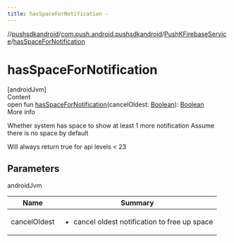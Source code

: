 ```yaml
---
title: hasSpaceForNotification -
---
```

//[pushsdkandroid](../../index.md)/[com.push.android.pushsdkandroid](../index.md)/[PushKFirebaseService](index.md)/[hasSpaceForNotification](has-space-for-notification.md)



# hasSpaceForNotification  
[androidJvm]  
Content  
open fun [hasSpaceForNotification](has-space-for-notification.md)(cancelOldest: [Boolean](https://kotlinlang.org/api/latest/jvm/stdlib/kotlin/-boolean/index.html)): [Boolean](https://kotlinlang.org/api/latest/jvm/stdlib/kotlin/-boolean/index.html)  
More info  


Whether system has space to show at least 1 more notification Assume there is no space by default



Will always return true for api levels < 23



## Parameters  
  
androidJvm  
  
|  Name|  Summary| 
|---|---|
| <a name="com.push.android.pushsdkandroid/PushKFirebaseService/hasSpaceForNotification/#kotlin.Boolean/PointingToDeclaration/"></a>cancelOldest| <a name="com.push.android.pushsdkandroid/PushKFirebaseService/hasSpaceForNotification/#kotlin.Boolean/PointingToDeclaration/"></a><ul><li>cancel oldest notification to free up space</li></ul>
  
  



